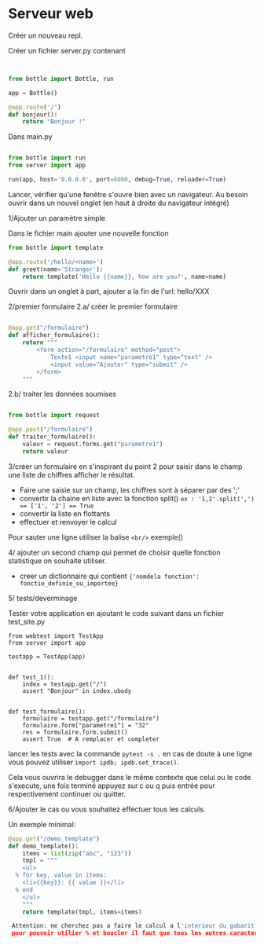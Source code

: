 Serveur web
===========

Créer un nouveau repl.

Créer un fichier server.py contenant

```python


from bottle import Bottle, run

app = Bottle()

@app.route('/')
def bonjour():
    return "Bonjour !"
```

Dans main.py

```python

from bottle import run
from server import app

run(app, host='0.0.0.0', port=8080, debug=True, reloader=True)

```

Lancer, vérifier qu'une fenêtre s'ouvre bien avec un navigateur.
Au besoin ouvrir dans un nouvel onglet (en haut à droite du
navigateur intégré)

1/Ajouter un paramètre simple

Dans le fichier main ajouter une nouvelle fonction

```python
from bottle import template

@app.route('/hello/<name>')
def greet(name='Stranger'):
    return template('Hello {{name}}, how are you?', name=name)

```

Ouvrir dans un onglet à part, ajouter a la fin de l'url: hello/XXX

2/premier formulaire
2.a/ créer le premier formulaire

```python

@app.get("/formulaire")
def afficher_formulaire():
    return """
        <form action="/formulaire" method="post">
            Texte1 <input name="parametre1" type="text" />
            <input value="Ajouter" type="submit" />
        </form>
    """
```

2.b/ traiter les données soumises

```python

from bottle import request

@app.post("/formulaire")
def traiter_formulaire():
    valeur = request.forms.get("parametre1")
    return valeur

```


3/créer un formulaire en s'inspirant du point 2 pour saisir dans le champ une
liste de chiffres afficher le résultat.

- Faire une saisie sur un champ, les chiffres sont à séparer par des ';'
- convertir la chaine en liste avec la fonction split()
  `ex : '1,2'.split(',') == ['1', '2'] == True`
- convertir la liste en flottants
- effectuer et renvoyer le calcul

Pour sauter une ligne utiliser la balise `<br/>` exemple()


4/ ajouter un second champ qui permet de choisir quelle fonction
statistique on souhaite utiliser.

- creer un dictionnaire qui contient `{'nomdela fonction': fonctio_definie_ou_importee}`



5/ tests/deverminage

Tester votre application en ajoutant le code suivant dans un fichier test_site.py

```
from webtest import TestApp
from server import app

testapp = TestApp(app)


def test_1():
    index = testapp.get("/")
    assert "Bonjour" in index.ubody


def test_formulaire():
    formulaire = testapp.get("/formulaire")
    formulaire.form["parametre1"] = "32"
    res = formulaire.form.submit()
    assert True  # A remplacer et completer

```
lancer les tests avec la commande `pytest -s .`
en cas de doute à une ligne vous pouvez utiliser `import ipdb; ipdb.set_trace()`.

Cela vous ouvrira le debugger dans le même contexte que celui ou le code s'execute,
une fois terminé appuyez sur c ou q puis entrée pour respectivement continuer ou quitter.


6/Ajouter le cas ou vous souhaitez effectuer tous les calculs.

Un exemple minimal:

```python
@app.get("/demo_template")
def demo_template():
    items = list(zip("abc", "123"))
    tmpl = """
    <ul>
  % for key, value in items:
    <li>{{key}}: {{ value }}</li>
  % end
    </ul>
    """
    return template(tmpl, items=items)

 Attention: ne cherchez pas a faire le calcul a l'interieur du gabarit.
 pour pouvoir utilier % et boucler il faut que tous les autres caracteres preceent soient des espaces.



